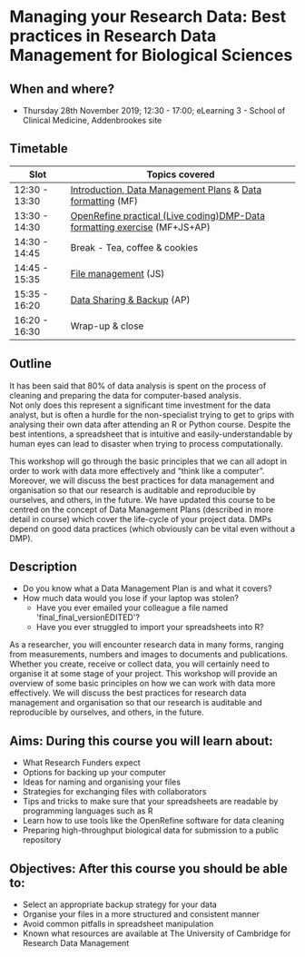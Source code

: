 # Managing your Research Data: Best practices in Research Data Management for Biological Sciences

## When and where?

- Thursday 28th November 2019; 12:30 - 17:00; eLearning 3 - School of Clinical Medicine, Addenbrookes site
## Timetable

| Slot  | Topics covered  |
|---|---|
|  12:30 - 13:30 |  [Introduction, Data Management Plans](data_management.pdf) & [Data formatting](data_formatting.pdf) (MF)  |
|  13:30 - 14:30 |  [OpenRefine practical (Live coding)](refine_demo.pdf)[DMP-Data formatting exercise]() (MF+JS+AP) |
|  14:30 - 14:45 |  Break - Tea, coffee & cookies |
|  14:45 - 15:35 |  [File management](file_management.pdf) (JS)  |
|  15:35 - 16:20 |  [Data Sharing & Backup](data_sharing_backup.pdf) (AP) |
|  16:20 - 16:30 |  Wrap-up & close |

## Outline

It has been said that 80% of data analysis is spent on the process of cleaning and preparing the data for
computer-based analysis.   
Not only does this represent a significant time investment for the data analyst, but is often a hurdle for the 
non-specialist trying to get to grips with analysing their own data after attending an R or Python course. 
Despite the best intentions, a spreadsheet that is intuitive and easily-understandable by human eyes can 
lead to disaster when trying to process computationally.

This workshop will go through the basic principles that we can all adopt in order to work with data more 
effectively and “think like a computer”. Moreover, we will discuss the best practices for data management 
and organisation so that our research is auditable and reproducible by ourselves, and others, in the future.
We have updated this course to be centred on the concept of Data Management Plans (described in more detail in
course) which cover the life-cycle of your project data. DMPs depend on good data practices (which obviously
can be vital even without a DMP).

## Description

- Do you know what a Data Management Plan is and what it covers?
- How much data would you lose if your laptop was stolen?
  - Have you ever emailed your colleague a file named 'final_final_versionEDITED'?
  - Have you ever struggled to import your spreadsheets into R?

As a researcher, you will encounter research data in many forms, ranging from measurements, numbers and images 
to documents and publications. Whether you create, receive or collect data, you will certainly need to organise 
it at some stage of your project. This workshop will provide an overview of some basic principles on how we can 
work with data more effectively. We will discuss the best practices for research data management and organisation 
so that our research is auditable and reproducible by ourselves, and others, in the future.

## Aims: During this course you will learn about:

- What Research Funders expect
- Options for backing up your computer
- Ideas for naming and organising your files
- Strategies for exchanging files with collaborators
- Tips and tricks to make sure that your spreadsheets are readable by programming languages such as R
- Learn how to use tools like the OpenRefine software for data cleaning
- Preparing high-throughput biological data for submission to a public repository

## Objectives: After this course you should be able to:

- Select an appropriate backup strategy for your data
- Organise your files in a more structured and consistent manner
- Avoid common pitfalls in spreadsheet manipulation
- Known what resources are available at The University of Cambridge for Research Data Management
